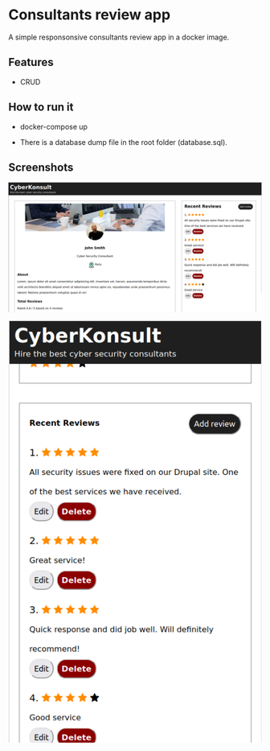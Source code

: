 # Consultants review app 

A simple responsonsive consultants review app in a docker image.

## Features

- CRUD


## How to run it

- docker-compose up

- There is a database dump file in the root folder (database.sql).

## Screenshots

![Desktop](phpDir/src/images/reviews.png "Reviews app desktop screenshot")

![Mobile](phpDir/src/images/reviews-mobile.png  "Reviews app mobile screenshot")








